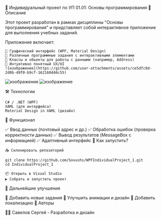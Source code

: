 📌 Индивидуальный проект по УП 01.01: Основы программирования
🚀 Описание

Этот проект разработан в рамках дисциплины "Основы программирования" и представляет собой интерактивное приложение для выполнения учебных заданий.

Приложение включает:

    📌 Графический интерфейс (WPF, Material Design)
    📌 Различные программные задания с интерактивными элементами
    📌 Классы и объекты для работы с данными (например, Address)
    📌 Интуитивно понятный UX/UI
    ![изображение](https://github.com/user-attachments/assets/ce5dfc8d-2d0b-49f0-b9cf-162160d46c55)
![изображение](https://github.com/user-attachments/assets/70cb5964-f88d-4569-b3df-da5b134ca6db)
![изображение](https://github.com/user-attachments/assets/339befd7-0003-40d2-85bb-6f094a654362)


🛠 Технологии

    C# / .NET (WPF)
    XAML (для интерфейса)
    Material Design in XAML (дизайн)


🎯 Функционал

✅ Ввод данных (почтовый адрес и др.)
✅ Обработка ошибок (проверка корректности данных)
✅ Вывод результатов (MessageBox с информацией)
✅ Адаптивный интерфейс
🚀 Как запустить?

    📥 Склонировать репозиторий

    git clone https://github.com/Sovushs/WPFIndividualProject_1.git
    cd IndividualProject_1

    📦 Открыть в Visual Studio
    ▶ Собрать и запустить проект

📌 Дальнейшие улучшения

🔹 Добавить новые задания
🔹 Улучшить анимации и дизайн
🔹 Добавить локализацию
📝 Авторы

👨‍💻 Савелов Сергей - Разработка и дизайн
